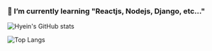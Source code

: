 

### 🌱 I’m currently learning "Reactjs, Nodejs, Django, etc..."


![Hyein's GitHub stats](https://github-readme-stats.vercel.app/api?username=estherkim083)

![Top Langs](https://github-readme-stats.vercel.app/api/top-langs/?username=estherkim083&layout=compact&repo&theme=dark)
